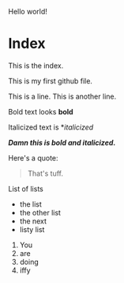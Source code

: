 Hello world!

# Index

This is the index.

This is my first github file.

This is a line.
This is another line.

Bold text looks **bold**

Italicized text is **italicized*

***Damn this is bold and italicized.***

Here's a quote:
> That's tuff.
> 

List of lists
* the list
* the other list
* the next
* listy list

1. You
2. are
3. doing
4. iffy
